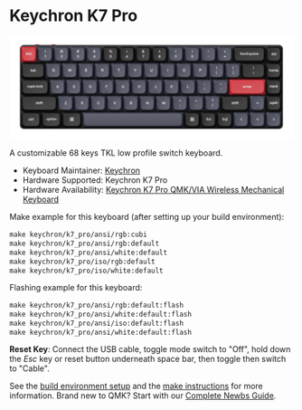 # Keychron K7 Pro

![Keychron K7 Pro](https://github.com/Keychron/ProductImage/blob/main/K_Pro/k7_pro.jpg?raw=true)

A customizable 68 keys TKL low profile switch keyboard.

* Keyboard Maintainer: [Keychron](https://github.com/keychron)
* Hardware Supported: Keychron K7 Pro
* Hardware Availability: [Keychron K7 Pro QMK/VIA Wireless Mechanical Keyboard](https://www.keychron.com/products/keychron-k7-pro-qmk-via-wireless-custom-mechanical-keyboard)

Make example for this keyboard (after setting up your build environment):

    make keychron/k7_pro/ansi/rgb:cubi
    make keychron/k7_pro/ansi/rgb:default
    make keychron/k7_pro/ansi/white:default
    make keychron/k7_pro/iso/rgb:default
    make keychron/k7_pro/iso/white:default

Flashing example for this keyboard:

    make keychron/k7_pro/ansi/rgb:default:flash
    make keychron/k7_pro/ansi/white:default:flash
    make keychron/k7_pro/ansi/iso:default:flash
    make keychron/k7_pro/ansi/white:default:flash

**Reset Key**: Connect the USB cable, toggle mode switch to "Off", hold down the *Esc* key or reset button underneath space bar, then toggle then switch to "Cable".

See the [build environment setup](https://docs.qmk.fm/#/getting_started_build_tools) and the [make instructions](https://docs.qmk.fm/#/getting_started_make_guide) for more information. Brand new to QMK? Start with our [Complete Newbs Guide](https://docs.qmk.fm/#/newbs).
